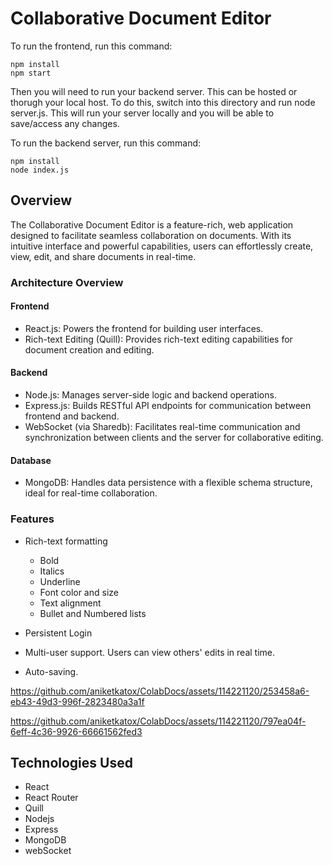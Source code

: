 # Collaborative Document Editor

To run the frontend, run this command:

```
npm install
npm start
```

Then you will need to run your backend server. This can be hosted or thorugh your local host. To do this, switch into this directory and run node server.js. This will run your server locally and you will be able to save/access any changes.

To run the backend server, run this command:

```
npm install
node index.js
```

## Overview

The Collaborative Document Editor is a feature-rich, web application designed to facilitate seamless collaboration on documents. With its intuitive interface and powerful capabilities, users can effortlessly create, view, edit, and share documents in real-time.

### Architecture Overview

#### Frontend

* React.js: Powers the frontend for building user interfaces.
* Rich-text Editing (Quill): Provides rich-text editing capabilities for document creation and editing.

#### Backend

* Node.js: Manages server-side logic and backend operations.
* Express.js: Builds RESTful API endpoints for communication between frontend and backend.
* WebSocket (via Sharedb): Facilitates real-time communication and synchronization between clients and the server for collaborative editing.

#### Database

* MongoDB: Handles data persistence with a flexible schema structure, ideal for real-time collaboration.

### Features
* Rich-text formatting
  * Bold
  * Italics
  * Underline
  * Font color and size
  * Text alignment
  * Bullet and Numbered lists
 
* Persistent Login
* Multi-user support. Users can view others' edits in real time.
* Auto-saving.


https://github.com/aniketkatox/ColabDocs/assets/114221120/253458a6-eb43-49d3-996f-2823480a3a1f




https://github.com/aniketkatox/ColabDocs/assets/114221120/797ea04f-6eff-4c36-9926-66661562fed3



## Technologies Used
* React  
* React Router  
* Quill  
* Nodejs  
* Express  
* MongoDB  
* webSocket  
